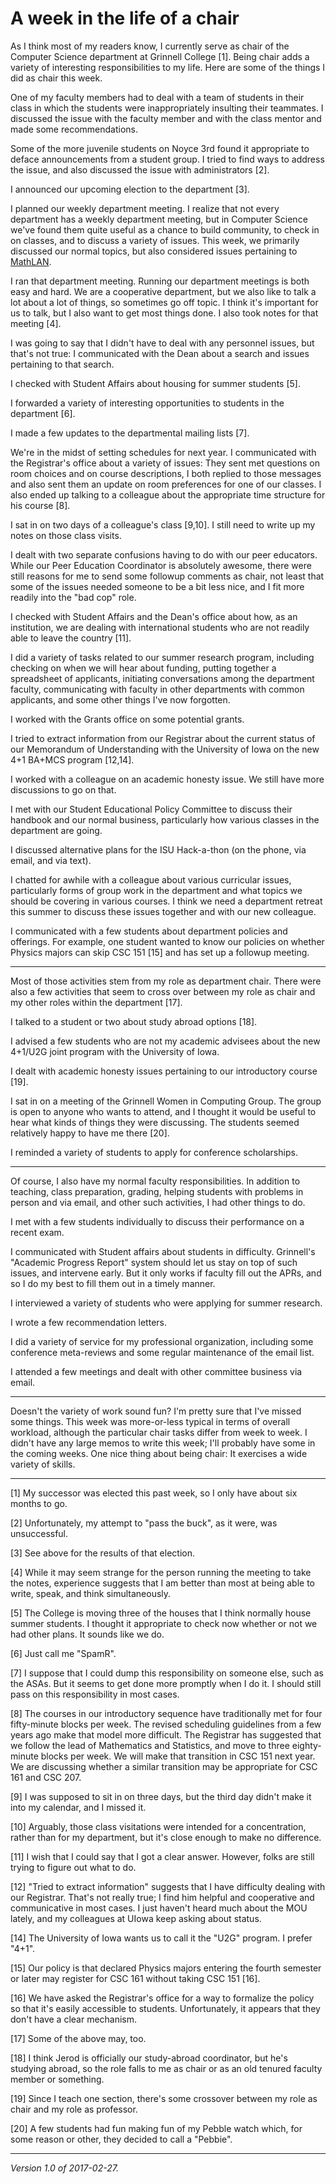 A week in the life of a chair
=============================

As I think most of my readers know, I currently serve as chair of the
Computer Science department at Grinnell College [1].  Being chair adds
a variety of interesting responsibilities to my life.  Here are some
of the things I did as chair this week.

One of my faculty members had to deal with a team of students in their
class in which the students were inappropriately insulting their
teammates.  I discussed the issue with the faculty member and with the
class mentor and made some recommendations.

Some of the more juvenile students on Noyce 3rd found it appropriate to 
deface announcements from a student group.  I tried to find ways to
address the issue, and also discussed the issue with administrators [2].

I announced our upcoming election to the department [3].

I planned our weekly department meeting.  I realize that not every
department has a weekly department meeting, but in Computer Science we've
found them quite useful as a chance to build community, to check in on
classes, and to discuss a variety of issues.  This week, we primarily
discussed our normal topics, but also considered issues pertaining to
[MathLAN](mathlan).

I ran that department meeting.  Running our department meetings is both
easy and hard.  We are a cooperative department, but we also like to
talk a lot about a lot of things, so sometimes go off topic.  I think
it's important for us to talk, but I also want to get most things done.
I also took notes for that meeting [4].

I was going to say that I didn't have to deal with any personnel issues,
but that's not true: I communicated with the Dean about a search and
issues pertaining to that search.

I checked with Student Affairs about housing for summer students [5].

I forwarded a variety of interesting opportunities to students in 
the department [6].

I made a few updates to the departmental mailing lists [7].

We're in the midst of setting schedules for next year.  I communicated
with the Registrar's office about a variety of issues: They sent met
questions on room choices and on course descriptions, I both replied
to those messages and also sent them an update on room preferences for
one of our classes.  I also ended up talking to a colleague about the
appropriate time structure for his course [8].

I sat in on two days of a colleague's class [9,10].  I still need to write
up my notes on those class visits.

I dealt with two separate confusions having to do with our peer educators.
While our Peer Education Coordinator is absolutely awesome, there were
still reasons for me to send some followup comments as chair, not least
that some of the issues needed someone to be a bit less nice, and I fit
more readily into the "bad cop" role.

I checked with Student Affairs and the Dean's office about how, as an
institution, we are dealing with international students who are not
readily able to leave the country [11].

I did a variety of tasks related to our summer research program, including
checking on when we will hear about funding, putting together a spreadsheet
of applicants, initiating conversations among the department faculty, 
communicating with faculty in other departments with common applicants,
and some other things I've now forgotten.

I worked with the Grants office on some potential grants.

I tried to extract information from our Registrar about the current
status of our Memorandum of Understanding with the University of
Iowa on the new 4+1 BA+MCS program [12,14].

I worked with a colleague on an academic honesty issue.  We still have
more discussions to go on that.

I met with our Student Educational Policy Committee to discuss their
handbook and our normal business, particularly how various classes in
the department are going.

I discussed alternative plans for the ISU Hack-a-thon (on the phone,
via email, and via text).

I chatted for awhile with a colleague about various curricular issues,
particularly forms of group work in the department and what topics we
should be covering in various courses.  I think we need a department
retreat this summer to discuss these issues together and with our new
colleague.

I communicated with a few students about department policies and offerings.
For example, one student wanted to know our policies on whether Physics
majors can skip CSC 151 [15] and has set up a followup meeting.

---

Most of those activities stem from my role as department chair.  There
were also a few activities that seem to cross over between my role as
chair and my other roles within the department [17].

I talked to a student or two about study abroad options [18].

I advised a few students who are not my academic advisees about the
new 4+1/U2G joint program with the University of Iowa.

I dealt with academic honesty issues pertaining to our introductory
course [19].

I sat in on a meeting of the Grinnell Women in Computing Group.  The
group is open to anyone who wants to attend, and I thought it would be
useful to hear what kinds of things they were discussing.  The students
seemed relatively happy to have me there [20].  

I reminded a variety of students to apply for conference scholarships.

---

Of course, I also have my normal faculty responsibilities.  In addition
to teaching, class preparation, grading, helping students with problems in
person and via email, and other such activities, I had other things to do.

I met with a few students individually to discuss their performance on
a recent exam.

I communicated with Student affairs about students in difficulty.
Grinnell's "Academic Progress Report" system should let us stay on top
of such issues, and intervene early.  But it only works if faculty
fill out the APRs, and so I do my best to fill them out in a timely
manner.

I interviewed a variety of students who were applying for summer
research.

I wrote a few recommendation letters.

I did a variety of service for my professional organization, including
some conference meta-reviews and some regular maintenance of the 
email list.

I attended a few meetings and dealt with other committee business via
email.

---

Doesn't the variety of work sound fun?  I'm pretty sure that I've missed
some things.  This week was more-or-less typical in terms of overall
workload, although the particular chair tasks differ from week to week.
I didn't have any large memos to write this week; I'll probably have
some in the coming weeks.  One nice thing about being chair: It exercises
a wide variety of skills.

---

[1] My successor was elected this past week, so I only have about
six months to go.

[2] Unfortunately, my attempt to "pass the buck", as it were, was
unsuccessful.

[3] See above for the results of that election.

[4] While it may seem strange for the person running the meeting to take
the notes, experience suggests that I am better than most at being able
to write, speak, and think simultaneously.

[5] The College is moving three of the houses that I think normally
house summer students.  I thought it appropriate to check now whether
or not we had other plans.  It sounds like we do.

[6] Just call me "SpamR".

[7] I suppose that I could dump this responsibility on someone else,
such as the ASAs.  But it seems to get done more promptly when I do
it.  I should still pass on this responsibility in most cases.

[8] The courses in our introductory sequence have traditionally met
for four fifty-minute blocks per week.  The revised scheduling guidelines
from a few years ago make that model more difficult.  The Registrar
has suggested that we follow the lead of Mathematics and Statistics,
and move to three eighty-minute blocks per week.  We will make that
transition in CSC 151 next year.  We are discussing whether a similar
transition may be appropriate for CSC 161 and CSC 207.

[9] I was supposed to sit in on three days, but the third day didn't
make it into my calendar, and I missed it.

[10] Arguably, those class visitations were intended for a concentration,
rather than for my department, but it's close enough to make no
difference.

[11] I wish that I could say that I got a clear answer.  However, folks
are still trying to figure out what to do.

[12] "Tried to extract information" suggests that I have difficulty
dealing with our Registrar.  That's not really true; I find him
helpful and cooperative and communicative in most cases.  I just
haven't heard much about the MOU lately, and my colleagues at UIowa
keep asking about status.

[14] The University of Iowa wants us to call it the "U2G" program.
I prefer "4+1".

[15] Our policy is that declared Physics majors entering the fourth
semester or later may register for CSC 161 without taking CSC 151 [16].

[16] We have asked the Registrar's office for a way to formalize the
policy so that it's easily accessible to students.  Unfortunately,
it appears that they don't have a clear mechanism.  

[17] Some of the above may, too.

[18] I think Jerod is officially our study-abroad coordinator, but he's
studying abroad, so the role falls to me as chair or as an old tenured
faculty member or something.

[19] Since I teach one section, there's some crossover between my role
as chair and my role as professor.

[20] A few students had fun making fun of my Pebble watch which, for
some reason or other, they decided to call a "Pebbie".

---

*Version 1.0 of 2017-02-27.*
